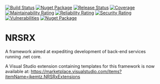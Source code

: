 [![Build Status](https://ikemtz.visualstudio.com/Devops/_apis/build/status/NRSRx%20Packages/ikemtz.NRSRx?branchName=master)](https://ikemtz.visualstudio.com/Devops/_build/latest?definitionId=32&branchName=master)
[![Nuget Package](https://img.shields.io/nuget/v/IkeMtz.NRSRx.Core.Models.svg)](https://www.nuget.org/packages?q=nrsrx)
[![Release Status](https://ikemtz.vsrm.visualstudio.com/_apis/public/Release/badge/9abb8a0b-71e1-4090-b59c-46edc077875f/8/8)](https://ikemtz.visualstudio.com/Devops/_release?definitionId=8&view=mine&_a=releases)
[![Coverage](https://sonarcloud.io/api/project_badges/measure?project=NRSRx&metric=coverage)](https://sonarcloud.io/dashboard?id=NRSRx) 
[![Maintainability Rating](https://sonarcloud.io/api/project_badges/measure?project=NRSRx&metric=sqale_rating)](https://sonarcloud.io/dashboard?id=NRSRx)
[![Reliability Rating](https://sonarcloud.io/api/project_badges/measure?project=NRSRx&metric=reliability_rating)](https://sonarcloud.io/dashboard?id=NRSRx)
[![Security Rating](https://sonarcloud.io/api/project_badges/measure?project=NRSRx&metric=security_rating)](https://sonarcloud.io/dashboard?id=NRSRx)
[![Vulnerabilities](https://sonarcloud.io/api/project_badges/measure?project=NRSRx&metric=vulnerabilities)](https://sonarcloud.io/dashboard?id=NRSRx)
[![Nuget Package](https://img.shields.io/nuget/dt/IkeMtz.NRSRx.Core.Models.svg)](https://www.nuget.org/packages?q=nrsrx)

# NRSRX
A framework aimed at expediting development of back-end services running .net core.

A Visual Studio extension containing templates for this framework is now available at:
https://marketplace.visualstudio.com/items?itemName=ikemtz.NRSRxExtensions
